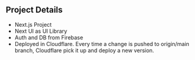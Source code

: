 ## Project Details

- Next.js Project
- Next UI as UI Library
- Auth and DB from Firebase
- Deployed in Cloudflare. Every time a change is pushed to origin/main branch, Cloudflare pick it up and deploy a new version.
